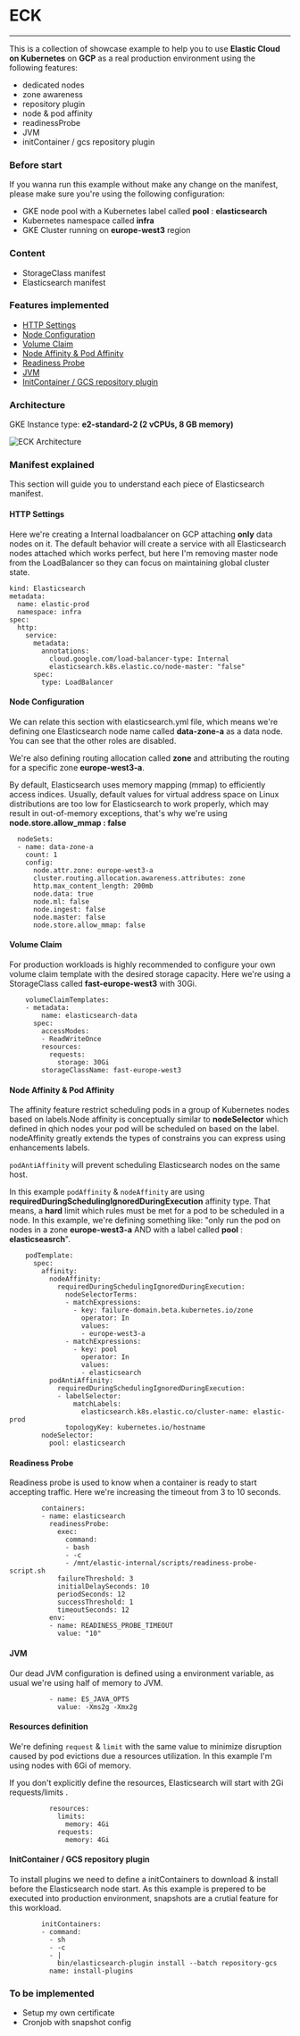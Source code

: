 # ECK
- - - - 

This is a collection of showcase example to help you to use **Elastic Cloud on Kubernetes** on **GCP** as a real production environment using the following features:

- dedicated nodes
- zone awareness
- repository plugin
- node & pod affinity
- readinessProbe
- JVM
- initContainer / gcs repository plugin

### Before start
If you wanna run this example without make any change on the manifest, please make sure you're using the following configuration:
- GKE node pool with a Kubernetes label called **pool** : **elasticsearch**
- Kubernetes namespace called **infra**
- GKE Cluster running on **europe-west3** region

### Content
- StorageClass manifest
- Elasticsearch manifest

### Features implemented

- [HTTP Settings](#http-settings "Go to HTTP Settings")
- [Node Configuration](#node-configuration)
- [Volume Claim](#volume-claim)
- [Node Affinity & Pod Affinity](#node-affinity-&-pod-affinity)
- [Readiness Probe](#readiness-probe)
- [JVM](#jvm)
- [InitContainer / GCS repository plugin](#initcontainer-/-gcs-respository)

### Architecture 
GKE Instance type: **e2-standard-2 (2 vCPUs, 8 GB memory)**

![ECK Architecture](img/architecture.png)


### Manifest explained
This section will guide you to understand each piece of Elasticsearch manifest.

#### HTTP Settings ####
Here we're creating a Internal loadbalancer on GCP attaching **only** data nodes on it. The default behavior will create a service with all Elasticsearch nodes attached which works perfect, but here I'm removing master node from the LoadBalancer so they can focus on maintaining global cluster state.

```apiVersion: elasticsearch.k8s.elastic.co/v1
kind: Elasticsearch
metadata:
  name: elastic-prod
  namespace: infra
spec:
  http:
    service:
      metadata:
        annotations:
          cloud.google.com/load-balancer-type: Internal
          elasticsearch.k8s.elastic.co/node-master: "false"
      spec:
        type: LoadBalancer
```

#### Node Configuration
We can relate this section with elasticsearch.yml file, which means we're defining one Elasticsearch node name called **data-zone-a** as a data node. You can see that the other roles are disabled.

We're also defining routing allocation called **zone** and attributing the routing for a specific zone **europe-west3-a**.

By default, Elasticsearch uses memory mapping (mmap) to efficiently access indices. Usually, default values for virtual address space on Linux distributions are too low for Elasticsearch to work properly, which may result in out-of-memory exceptions, that's why we're using **node.store.allow_mmap : false**


```
  nodeSets:
  - name: data-zone-a
    count: 1
    config:
      node.attr.zone: europe-west3-a
      cluster.routing.allocation.awareness.attributes: zone
      http.max_content_length: 200mb
      node.data: true
      node.ml: false
      node.ingest: false
      node.master: false
      node.store.allow_mmap: false
```

#### Volume Claim
For production workloads is highly recommended to configure your own volume claim template with the desired storage capacity. Here we're using a StorageClass called **fast-europe-west3** with 30Gi.


```
    volumeClaimTemplates:
    - metadata:
        name: elasticsearch-data
      spec:
        accessModes:
        - ReadWriteOnce
        resources:
          requests:
            storage: 30Gi
        storageClassName: fast-europe-west3
```

#### Node Affinity & Pod Affinity
The affinity feature restrict scheduling pods in a group of Kubernetes nodes based on labels.Node affinity is conceptually similar to **nodeSelector** which defined in qhich nodes your pod will be scheduled on based on the label. nodeAffinity greatly extends the types of constrains you can express using enhancements labels.

`podAntiAffinity` will prevent scheduling Elasticsearch nodes on the same host.

In this example `podAffinity` & `nodeAffinity` are using **requiredDuringSchedulingIgnoredDuringExecution** affinity type. That means, a **hard** limit which rules must be met for a pod to be scheduled in a node. In this example, we're defining something like: "only run the pod on nodes in a zone **europe-west3-a** AND with a label called **pool** : **elasticseasrch**".

```
    podTemplate:
      spec:
        affinity:
          nodeAffinity:
            requiredDuringSchedulingIgnoredDuringExecution:
              nodeSelectorTerms:
              - matchExpressions:
                - key: failure-domain.beta.kubernetes.io/zone
                  operator: In
                  values:
                  - europe-west3-a
              - matchExpressions:
                - key: pool
                  operator: In
                  values:
                  - elasticsearch
          podAntiAffinity:
            requiredDuringSchedulingIgnoredDuringExecution:
            - labelSelector:
                matchLabels:
                  elasticsearch.k8s.elastic.co/cluster-name: elastic-prod
              topologyKey: kubernetes.io/hostname
        nodeSelector:
          pool: elasticsearch
```

#### Readiness Probe
Readiness probe is used to know when a container is ready to start accepting traffic. Here we're increasing the timeout from 3 to 10 seconds.

```
        containers:
        - name: elasticsearch
          readinessProbe:
            exec:
              command:
              - bash
              - -c
              - /mnt/elastic-internal/scripts/readiness-probe-script.sh
            failureThreshold: 3
            initialDelaySeconds: 10
            periodSeconds: 12
            successThreshold: 1
            timeoutSeconds: 12
          env:
          - name: READINESS_PROBE_TIMEOUT
            value: "10"
```

#### JVM
Our dead JVM configuration is defined using a environment variable, as usual we're using half of memory to JVM.

```
          - name: ES_JAVA_OPTS
            value: -Xms2g -Xmx2g
```

#### Resources definition
We're defining `request` & `limit` with the same value to minimize disruption caused by pod evictions due a resources utilization. In this example I'm using nodes with 6Gi of memory.

If you don't explicitly define the resources, Elasticsearch will start with 2Gi requests/limits .
```
          resources:
            limits:
              memory: 4Gi
            requests:
              memory: 4Gi
```

#### InitContainer / GCS repository plugin
To install plugins we need to define a initContainers to download & install before the Elasticsearch node start. As this example is prepered to be executed into production environment, snapshots are a crutial feature for this workload.

```
        initContainers:
        - command:
          - sh
          - -c
          - |
            bin/elasticsearch-plugin install --batch repository-gcs
          name: install-plugins
```

### To be implemented

- Setup my own certificate
- Cronjob with snapshot config
